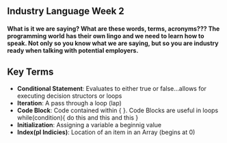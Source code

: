 ## Industry Language Week 2

#### What is it we are saying? What are these words, terms, acronyms??? The programming world has their own lingo and we need to learn how to speak. Not only so you know what we are saying, but so you are industry ready when talking with potential employers.

## Key Terms
- **Conditional Statement**: Evaluates to either true or false...allows for executing decision structors or loops
- **Iteration**: A pass through a loop (lap)
- **Code Block**: Code contained within { }. Code Blocks are useful in loops
   while(condition){
     do this
     and this
     and this
     }
- **Initialization**: Assigning a variable a beginnig value
- **Index(pl Indicies)**: Location of an item in an Array (begins at 0)





